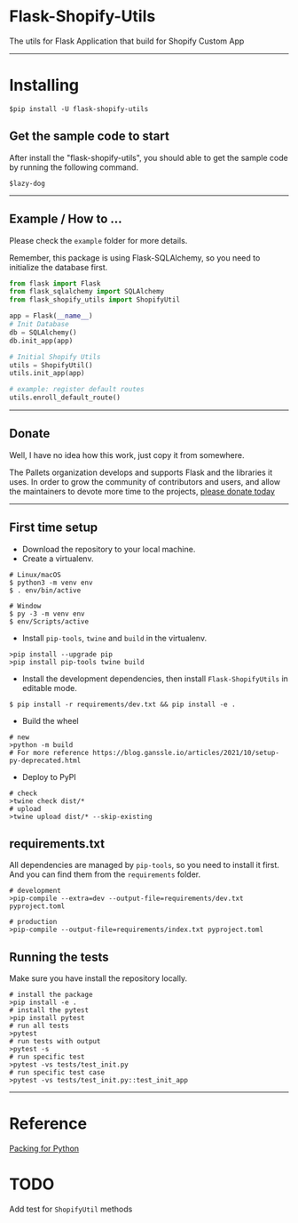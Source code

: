 # Flask-Shopify-Utils

The utils for Flask Application that build for Shopify Custom App 

---

# Installing

```shell
$pip install -U flask-shopify-utils
```

## Get the sample code to start

After install the "flask-shopify-utils", you should able to get the sample code by running the following command.
 
```shell
$lazy-dog
```

---

## Example / How to ...

Please check the `example` folder for more details.

Remember, this package is using Flask-SQLAlchemy, so you need to initialize the database first.

```python
from flask import Flask
from flask_sqlalchemy import SQLAlchemy
from flask_shopify_utils import ShopifyUtil

app = Flask(__name__)
# Init Database
db = SQLAlchemy()
db.init_app(app)

# Initial Shopify Utils
utils = ShopifyUtil()
utils.init_app(app)

# example: register default routes
utils.enroll_default_route()

```

---

## Donate

Well, I have no idea how this work, just copy it from somewhere.

The Pallets organization develops and supports Flask and the libraries
it uses. In order to grow the community of contributors and users, and
allow the maintainers to devote more time to the projects, [please
donate today](https://palletsprojects.com/donate)

---

## First time setup

- Download the repository to your local machine.
- Create a virtualenv.

```shell
# Linux/macOS
$ python3 -m venv env
$ . env/bin/active

# Window
$ py -3 -m venv env
$ env/Scripts/active
```

- Install `pip-tools`, `twine` and `build` in the virtualenv. 

```shell
>pip install --upgrade pip
>pip install pip-tools twine build
```

- Install the development dependencies, then install `Flask-ShopifyUtils` in editable mode.

```sheel
$ pip install -r requirements/dev.txt && pip install -e .
```

- Build the wheel
```shell
# new 
>python -m build
# For more reference https://blog.ganssle.io/articles/2021/10/setup-py-deprecated.html
```

- Deploy to PyPI

```shell
# check
>twine check dist/*
# upload
>twine upload dist/* --skip-existing
```

## requirements.txt

All dependencies are managed by `pip-tools`, so you need to install it first.
And you can find them from the `requirements` folder.

```shell
# development
>pip-compile --extra=dev --output-file=requirements/dev.txt pyproject.toml

# production
>pip-compile --output-file=requirements/index.txt pyproject.toml
````

## Running the tests

Make sure you have install the repository locally.

```shell
# install the package
>pip install -e .
# install the pytest
>pip install pytest
# run all tests
>pytest
# run tests with output
>pytest -s
# run specific test
>pytest -vs tests/test_init.py
# run specific test case
>pytest -vs tests/test_init.py::test_init_app
```

---

# Reference
[Packing for Python](https://packaging.python.org/en/latest/tutorials/installing-packages/)

# TODO
Add test for `ShopifyUtil` methods